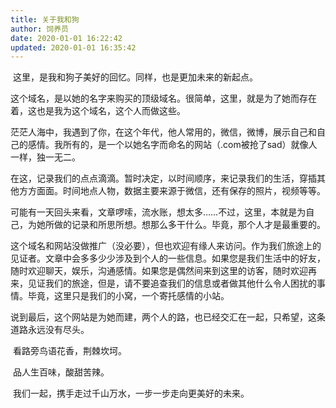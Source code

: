 ```yaml
---
title: 关于我和狗
author: 饲养员
date: 2020-01-01 16:22:42
updated: 2020-01-01 16:35:42
---
```


​	这里，是我和狗子美好的回忆。同样，也是更加未来的新起点。

​	这个域名，是以她的名字来购买的顶级域名。很简单，这里，就是为了她而存在着，这也是我为这个域名，这个人而做这些。

​	茫茫人海中，我遇到了你，在这个年代，他人常用的，微信，微博，展示自己和自己的感情。我所有的，是一个以她名字而命名的网站（.com被抢了sad）就像人一样，独一无二。

​	在这，记录我们的点点滴滴。暂时决定，以时间顺序，来记录我们的生活，穿插其他方方面面。时间地点人物，数据主要来源于微信，还有保存的照片，视频等等。

​	可能有一天回头来看，文章啰嗦，流水账，想太多……不过，这里，本就是为自己，为她所做的记录和所思所想。想那么多干什么。毕竟，那个人才是最重要的。

​	这个域名和网站没做推广（没必要），但也欢迎有缘人来访问。作为我们旅途上的见证者。文章中会多多少少涉及到个人的一些信息。如果您是我们生活中的好友，随时欢迎聊天，娱乐，沟通感情。如果您是偶然间来到这里的访客，随时欢迎再来，见证我们的旅途，但是，请不要追查我们的信息或者做其他什么令人困扰的事情。毕竟，这里只是我们的小窝，一个寄托感情的小站。

​	说到最后，这个网站是为她而建，两个人的路，也已经交汇在一起，只希望，这条道路永远没有尽头。

​	看路旁鸟语花香，荆棘坎坷。

​	品人生百味，酸甜苦辣。

​	我们一起，携手走过千山万水，一步一步走向更美好的未来。